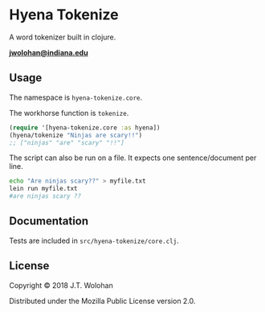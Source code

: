 Hyena Tokenize
=============
A word tokenizer built in clojure.

**jwolohan@indiana.edu**

## Usage

The namespace is `hyena-tokenize.core`.

The workhorse function is `tokenize`.

```Clojure
(require '[hyena-tokenize.core :as hyena])
(hyena/tokenize "Ninjas are scary!!")
;; ["ninjas" "are" "scary" "!!"]
```

The script can also be run on a file. It expects one sentence/document per line.
```Bash
echo "Are ninjas scary??" > myfile.txt
lein run myfile.txt
#are ninjas scary ??
```
## Documentation

Tests are included in `src/hyena-tokenize/core.clj`.

## License

Copyright © 2018 J.T. Wolohan

Distributed under the Mozilla Public License version 2.0.
